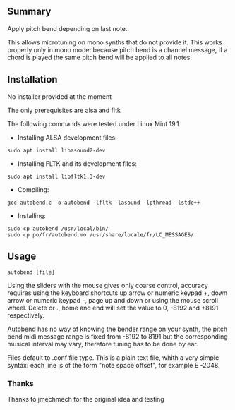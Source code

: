 ## Summary

Apply pitch bend depending on last note.

This allows microtuning on mono synths that do not provide it.
This works properly only in mono mode: because pitch bend is a channel message, if a chord is played the same pitch bend will be applied to all notes.

## Installation

No installer provided at the moment

The only prerequisites are alsa and fltk

The following commands were tested under Linux Mint 19.1

- Installing ALSA development files:
```
sudo apt install libasound2-dev
```
- Installing FLTK and its development files:
```
sudo apt install libfltk1.3-dev
```
- Compiling:
```
gcc autobend.c -o autobend -lfltk -lasound -lpthread -lstdc++
```
- Installing:
```
sudo cp autobend /usr/local/bin/
sudo cp po/fr/autobend.mo /usr/share/locale/fr/LC_MESSAGES/
```
## Usage
```
autobend [file]
```
Using the sliders with the mouse gives only coarse control, accuracy requires using the keyboard shortcuts
up arrow or numeric keypad +, down arrow or numeric keypad -, page up and down or using the mouse scroll wheel.
Delete or ., home and end will set the value to 0, -8192 and +8191 respectively.

Autobend has no way of knowing the bender range on your synth,
the pitch bend midi message range is fixed from -8192 to 8191
but the corresponding musical interval may vary, therefore tuning has to be done by ear.

Files default to .conf file type. This is a plain text file, whith a very simple syntax:
each line is of the form "note space offset", for example E -2048.

### Thanks
Thanks to jmechmech for the original idea and testing
